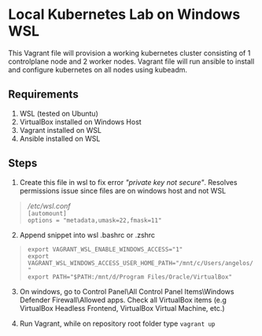 # Local Kubernetes Lab on Windows WSL

This Vagrant file will provision a working kubernetes cluster consisting of 1 controlplane node and 2 worker nodes. Vagrant file will run ansible to install and configure kubernetes on all nodes using kubeadm.

## Requirements

1. WSL (tested on Ubuntu)
2. VirtualBox installed on Windows Host
3. Vagrant installed on WSL
4. Ansible installed on WSL

## Steps

1. Create this file in wsl to fix error *"private key not secure"*. Resolves permissions issue since files are on windows host and not WSL

  > */etc/wsl.conf*  
  > `[automount]`  
  > `options = "metadata,umask=22,fmask=11"`

2. Append snippet into wsl .bashrc or .zshrc

  > `export VAGRANT_WSL_ENABLE_WINDOWS_ACCESS="1"`  
  > `export VAGRANT_WSL_WINDOWS_ACCESS_USER_HOME_PATH="/mnt/c/Users/angelos/"`  
  > `export PATH="$PATH:/mnt/d/Program Files/Oracle/VirtualBox"`

3. On windows, go to Control Panel\All Control Panel Items\Windows Defender Firewall\Allowed apps. Check all VirtualBox items (e.g VirtualBox Headless Frontend, VirtualBox Virtual Machine, etc.)

4. Run Vagrant, while on repository root folder type `vagrant up`